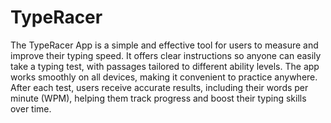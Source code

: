 # TypeRacer
The TypeRacer App is a simple and effective tool for users to measure and improve their typing speed. It offers clear instructions so anyone can easily take a typing test, with passages tailored to different ability levels. The app works smoothly on all devices, making it convenient to practice anywhere. After each test, users receive accurate results, including their words per minute (WPM), helping them track progress and boost their typing skills over time.
